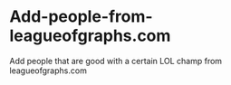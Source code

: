 # Add-people-from-leagueofgraphs.com
Add people that are good with a certain LOL champ from leagueofgraphs.com
